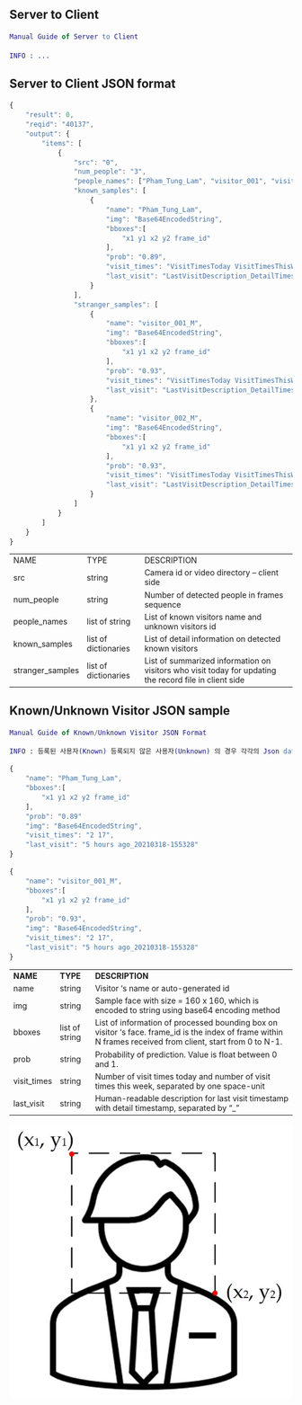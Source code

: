 
## Server to Client
```erlang
Manual Guide of Server to Client

INFO : ...

```

## Server to Client JSON format
```js
{
    "result": 0,
    "reqid": "40137",
    "output": {
        "items": [
            {
                "src": "0",
                "num_people": "3",
                "people_names": ["Pham_Tung_Lam", "visitor_001", "visitor_002"],
                "known_samples": [
                    {
                        "name": "Pham_Tung_Lam",
                        "img": "Base64EncodedString",
                        "bboxes":[
                            "x1 y1 x2 y2 frame_id"
                        ],
                        "prob": "0.89",
                        "visit_times": "VisitTimesToday VisitTimesThisWeek",
                        "last_visit": "LastVisitDescription_DetailTimestamp"
                    } 
                ],
                "stranger_samples": [
                    {
                        "name": "visitor_001_M",
                        "img": "Base64EncodedString",
                        "bboxes":[
                            "x1 y1 x2 y2 frame_id"
                        ],
                        "prob": "0.93",
                        "visit_times": "VisitTimesToday VisitTimesThisWeek",
                        "last_visit": "LastVisitDescription_DetailTimestamp" 
                    },
                    {
                        "name": "visitor_002_M",
                        "img": "Base64EncodedString",
                        "bboxes":[
                            "x1 y1 x2 y2 frame_id"
                        ],
                        "prob": "0.93",
                        "visit_times": "VisitTimesToday VisitTimesThisWeek",
                        "last_visit": "LastVisitDescription_DetailTimestamp" 
                    }
                ]
            }
        ]
    }
}
```



<table>
<tr>
<td>NAME</td>
<td>TYPE</td>
<td>DESCRIPTION</td>
</tr>
<tr>
<td>src</td>
<td>string</td>
<td>Camera id or video directory – client side</td>
</tr>
<tr>
<td>num_people</td>
<td>string</td>
<td>Number of detected people in frames sequence</td>
</tr>
<tr>
<td>people_names</td>
<td>list of string</td>
<td>List of known visitors name and unknown visitors id</td>
</tr>
<tr>
<td>known_samples</td>
<td>list of dictionaries</td>
<td>List of detail information on detected known visitors</td>
</tr>
<tr>
<td>stranger_samples</td>
<td>list of dictionaries</td>
<td>List of summarized information on visitors who visit today for updating the record file in client side</td>
</tr>
</table>




## Known/Unknown Visitor JSON sample

```erlang
Manual Guide of Known/Unknown Visitor JSON Format

INFO : 등록된 사용자(Known) 등록되지 않은 사용자(Unknown) 의 경우 각각의 Json data 포맷은 다음과 같습니다. 등록되지 않은 사용자의 경우, 자동생성된 아이디로 구분짓습니다.

```


```js
{
    "name": "Pham_Tung_Lam",
    "bboxes":[
        "x1 y1 x2 y2 frame_id"
    ],
    "prob": "0.89"
    "img": "Base64EncodedString",
    "visit_times": "2 17",
    "last_visit": "5 hours ago_20210318-155328"
}
```
```js
{
    "name": "visitor_001_M",
    "bboxes":[
        "x1 y1 x2 y2 frame_id"
    ],
    "prob": "0.93",
    "img": "Base64EncodedString",
    "visit_times": "2 17",
    "last_visit": "5 hours ago_20210318-155328" 
}
```

<table >
<tr>
<td><strong>NAME</strong></td>
<td><strong>TYPE</strong></td>
<td><strong>DESCRIPTION</strong></td>
</tr>
<tr>
<td>name</td>
<td>string</td>
<td >Visitor ‘s name or auto-generated id</td>
</tr>
<tr>
<td>img</td>
<td>string</td>
<td>Sample face with size = 160 x 160, which is encoded to string using base64 encoding method</td>
</tr>
<tr>
<td>bboxes</td>
<td>list of string</td>
<td>List of information of processed bounding box on visitor ‘s face. frame_id is the index of frame within N frames received from client, start from 0 to N-1.</td>
</tr>
<tr>
<td>prob</td>
<td>string</td>
<td>Probability of prediction. Value is float between 0 and 1.</td>
</tr>
<tr>
<td>visit_times</td>
<td>string</td>
<td>Number of visit times today and number of visit times this week, separated by one space-unit</td>
</tr>
<tr>
<td>last_visit</td>
<td>string</td>
<td>Human-readable description for last visit timestamp with detail timestamp, separated by “_”</td>
</tr>
</table>


<img src="Facial_bbox.jpg" alt="Detected face with bounding box" >
